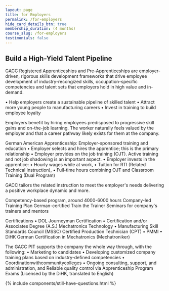 ```yaml
---
layout: page
title: for Employers
permalink: /for-employers
hide_card_details_btn: true
membership_duration: (4 months)
course_slug: /for-employers
testimonials: false
---
```


## Build a High-Yield Talent Pipeline

GACC Registered Apprenticeships and Pre-Apprenticeships are employer-driven, rigorous skills development frameworks that drive employee development of industry-recongized skills, occupation-specific competencies and talent sets that employers hold in high value and in-demand.

• Help employers create a sustainable pipeline of skilled talent
• Attract more young people to manufacturing careers
• Invest in training to build employee loyalty

Employers benefit by hiring employees predisposed to progressive skill gains and on-the-job learning. The worker naturally feels valued by the employer and that a career pathway likely exists for them at the company.

 German American Apprenticeship: Employer-sponsored training and education
• Employer selects and hires the apprentice; this is the primary relationship
• Employer provides on the job training (OJT). Active training and not job shadowing is an important aspect.
• Employer invests in the apprentice:
• Hourly wages while at work,
• Tuition for RTI (Related Technical Instruction),
• Full-time hours combining OJT and Classroom Training (Dual Program)

GACC tailors the related instruction to meet the employer's needs delivering a positive workplace dynamic and more.

Competency-based program, around 4000-6000 hours
Company-led Training Plan
German-certified Train the Trainer Seminars for company's trainers and mentors

Certifications
• DOL Journeyman Certification • Certification and/or Associates
Degree (A.S.) Mechatronics Technology
• Manufacturing Skill Standards Council (MSSC) Certified Production Technician (CPT)
• PMMI
• DiHK German Certification in Mechatronics (Mechatroniker)


The GACC PIT supports the company the whole way through, with the following:
• Marketing to candidates
• Developing customized company training plans
based on industry-defined competencies • Coordinationwithcommunitycolleges
•
Ongoing consulting, support, and administration, and
Reliable quality control via Apprenticeship Program Exams (Licensed by the DiHK, translated to English)


{% include components/still-have-questions.html %}